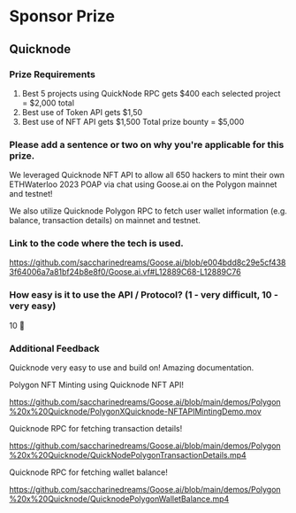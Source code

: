 # Sponsor Prize

## Quicknode

### Prize Requirements

1. Best 5 projects using QuickNode RPC gets $400 each selected project = $2,000 total
2. Best use of Token API gets $1,50
3. Best use of NFT API gets $1,500 Total prize bounty = $5,000

### Please add a sentence or two on why you're applicable for this prize.

We leveraged Quicknode NFT API to allow all 650 hackers to mint their own ETHWaterloo 2023 POAP via chat using Goose.ai on the Polygon mainnet and testnet!

We also utilize Quicknode Polygon RPC to fetch user wallet information (e.g. balance, transaction details) on mainnet and testnet.

### Link to the code where the tech is used.

https://github.com/saccharinedreams/Goose.ai/blob/e004bdd8c29e5cf4383f64006a7a81bf24b8e8f0/Goose.ai.vf#L12889C68-L12889C76

### How easy is it to use the API / Protocol? (1 - very difficult, 10 - very easy)

10 🌟

### Additional Feedback

Quicknode very easy to use and build on! Amazing documentation.

Polygon NFT Minting using Quicknode NFT API!

https://github.com/saccharinedreams/Goose.ai/blob/main/demos/Polygon%20x%20Quicknode/PolygonXQuicknode-NFTAPIMintingDemo.mov

Quicknode RPC for fetching transaction details!

https://github.com/saccharinedreams/Goose.ai/blob/main/demos/Polygon%20x%20Quicknode/QuickNodePolygonTransactionDetails.mp4

Quicknode RPC for fetching wallet balance!

https://github.com/saccharinedreams/Goose.ai/blob/main/demos/Polygon%20x%20Quicknode/QuicknodePolygonWalletBalance.mp4
